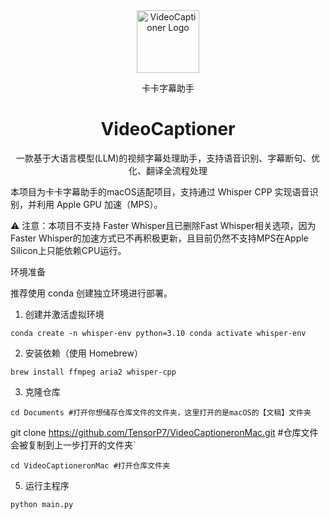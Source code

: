 <div align="center">
  <img src="./docs/images/logo.png"alt="VideoCaptioner Logo" width="100">
  <p>卡卡字幕助手</p>
  <h1>VideoCaptioner</h1>
  <p>一款基于大语言模型(LLM)的视频字幕处理助手，支持语音识别、字幕断句、优化、翻译全流程处理</p>
  
</div>

本项目为卡卡字幕助手的macOS适配项目，支持通过 Whisper CPP 实现语音识别，并利用 Apple GPU 加速（MPS）。

⚠️ 注意：本项目不支持 Faster Whisper且已删除Fast Whisper相关选项，因为Faster Whisper的加速方式已不再积极更新，且目前仍然不支持MPS在Apple Silicon上只能依赖CPU运行。

环境准备

推荐使用 conda 创建独立环境进行部署。

1. 创建并激活虚拟环境

`conda create -n whisper-env python=3.10
conda activate whisper-env`

2. 安装依赖（使用 Homebrew）

`brew install ffmpeg aria2 whisper-cpp`

3. 克隆仓库

`cd Documents #打开你想储存仓库文件的文件夹，这里打开的是macOS的【文稿】文件夹`

git clone https://github.com/TensorP7/VideoCaptioneronMac.git #仓库文件会被复制到上一步打开的文件夹`

`cd VideoCaptioneronMac #打开仓库文件夹`

5. 运行主程序

`python main.py`
